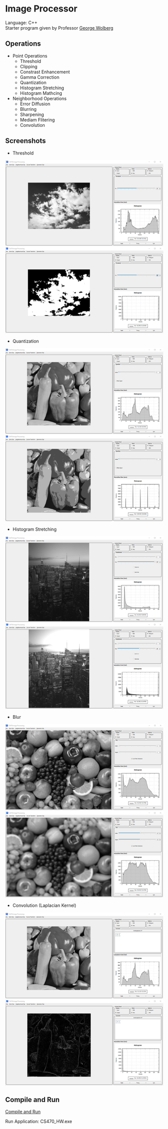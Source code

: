 # Image Processor

Language: C++  
Starter program given by Professor [George Wolberg](http://www-cs.engr.ccny.cuny.edu/~wolberg/)

## Operations
  - Point Operations
    - Threshold
    - Clipping
    - Constrast Enhancement
    - Gamma Correction
    - Quantization
    - Histogram Stretching
    - Histogram Mathcing
  - Neighborhood Operations
    - Error Diffusion
    - Blurring
    - Sharpening
    - Mediam Flitering
    - Convolution
    
## Screenshots

- Threshold

![threshold_input](/images/readme/threshold1A.PNG)
![threshold_output](/images/readme/threshold1B.PNG)

- Quantization

![quantization_input](/images/readme/quantization1A.PNG)
![quantization_output](/images/readme/quantization1B.PNG)


- Histogram Stretching

![histogram_stretching_input](/images/readme/histogram_stretching1A.PNG)
![histogram_stretching_output](/images/readme/histogram_stretching1B.PNG)

- Blur

![blur_input](/images/readme/blur1A.PNG)
![blur_output](/images/readme/blur1B.PNG)

- Convolution (Laplacian Kernel)

![convolution_laplacian_kernel_input](/images/readme/convolution_laplacian_kernel1A.PNG)
![convolution_laplacian_kernel_output](/images/readme/convolution_laplacian_kernel1B.PNG)


    
## Compile and Run

[Compile and Run](https://github.com/ekramulsawrid/image_processor/blob/main/Compiling%20CS470.pdf)

Run Application: CS470_HW.exe

